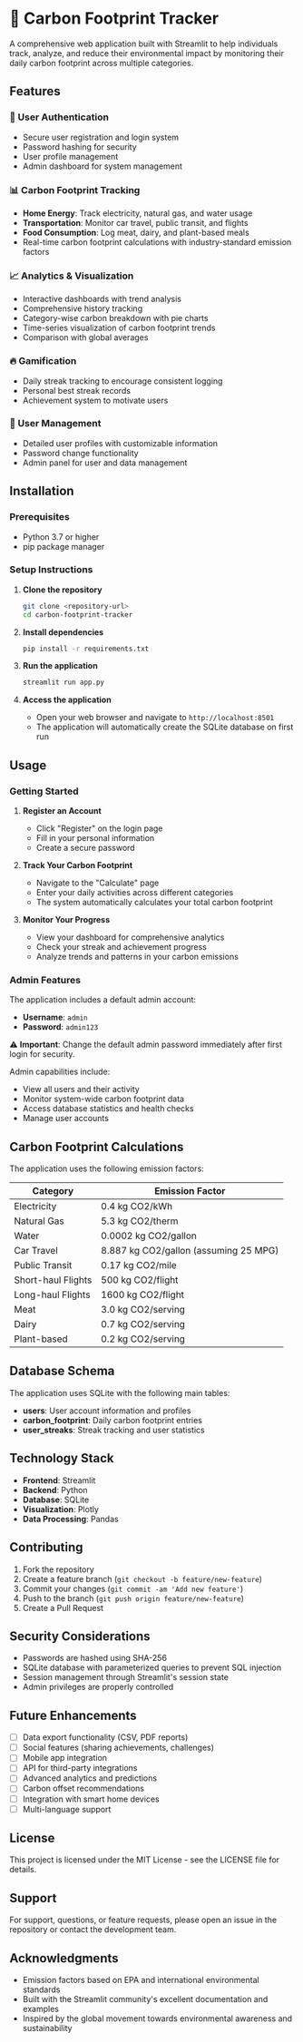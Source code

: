 # 🌱 Carbon Footprint Tracker

A comprehensive web application built with Streamlit to help individuals track, analyze, and reduce their environmental impact by monitoring their daily carbon footprint across multiple categories.

## Features

### 🔐 User Authentication
- Secure user registration and login system
- Password hashing for security
- User profile management
- Admin dashboard for system management

### 📊 Carbon Footprint Tracking
- **Home Energy**: Track electricity, natural gas, and water usage
- **Transportation**: Monitor car travel, public transit, and flights
- **Food Consumption**: Log meat, dairy, and plant-based meals
- Real-time carbon footprint calculations with industry-standard emission factors

### 📈 Analytics & Visualization
- Interactive dashboards with trend analysis
- Comprehensive history tracking
- Category-wise carbon breakdown with pie charts
- Time-series visualization of carbon footprint trends
- Comparison with global averages

### 🔥 Gamification
- Daily streak tracking to encourage consistent logging
- Personal best streak records
- Achievement system to motivate users

### 👤 User Management
- Detailed user profiles with customizable information
- Password change functionality
- Admin panel for user and data management

## Installation

### Prerequisites
- Python 3.7 or higher
- pip package manager

### Setup Instructions

1. **Clone the repository**
   ```bash
   git clone <repository-url>
   cd carbon-footprint-tracker
   ```

2. **Install dependencies**
   ```bash
   pip install -r requirements.txt
   ```

3. **Run the application**
   ```bash
   streamlit run app.py
   ```

4. **Access the application**
   - Open your web browser and navigate to `http://localhost:8501`
   - The application will automatically create the SQLite database on first run

## Usage

### Getting Started

1. **Register an Account**
   - Click "Register" on the login page
   - Fill in your personal information
   - Create a secure password

2. **Track Your Carbon Footprint**
   - Navigate to the "Calculate" page
   - Enter your daily activities across different categories
   - The system automatically calculates your total carbon footprint

3. **Monitor Your Progress**
   - View your dashboard for comprehensive analytics
   - Check your streak and achievement progress
   - Analyze trends and patterns in your carbon emissions

### Admin Features

The application includes a default admin account:
- **Username**: `admin`
- **Password**: `admin123`

⚠️ **Important**: Change the default admin password immediately after first login for security.

Admin capabilities include:
- View all users and their activity
- Monitor system-wide carbon footprint data
- Access database statistics and health checks
- Manage user accounts

## Carbon Footprint Calculations

The application uses the following emission factors:

| Category | Emission Factor |
|----------|----------------|
| Electricity | 0.4 kg CO2/kWh |
| Natural Gas | 5.3 kg CO2/therm |
| Water | 0.0002 kg CO2/gallon |
| Car Travel | 8.887 kg CO2/gallon (assuming 25 MPG) |
| Public Transit | 0.17 kg CO2/mile |
| Short-haul Flights | 500 kg CO2/flight |
| Long-haul Flights | 1600 kg CO2/flight |
| Meat | 3.0 kg CO2/serving |
| Dairy | 0.7 kg CO2/serving |
| Plant-based | 0.2 kg CO2/serving |

## Database Schema

The application uses SQLite with the following main tables:

- **users**: User account information and profiles
- **carbon_footprint**: Daily carbon footprint entries
- **user_streaks**: Streak tracking and user statistics

## Technology Stack

- **Frontend**: Streamlit
- **Backend**: Python
- **Database**: SQLite
- **Visualization**: Plotly
- **Data Processing**: Pandas

## Contributing

1. Fork the repository
2. Create a feature branch (`git checkout -b feature/new-feature`)
3. Commit your changes (`git commit -am 'Add new feature'`)
4. Push to the branch (`git push origin feature/new-feature`)
5. Create a Pull Request

## Security Considerations

- Passwords are hashed using SHA-256
- SQLite database with parameterized queries to prevent SQL injection
- Session management through Streamlit's session state
- Admin privileges are properly controlled

## Future Enhancements

- [ ] Data export functionality (CSV, PDF reports)
- [ ] Social features (sharing achievements, challenges)
- [ ] Mobile app integration
- [ ] API for third-party integrations
- [ ] Advanced analytics and predictions
- [ ] Carbon offset recommendations
- [ ] Integration with smart home devices
- [ ] Multi-language support

## License

This project is licensed under the MIT License - see the LICENSE file for details.

## Support

For support, questions, or feature requests, please open an issue in the repository or contact the development team.

## Acknowledgments

- Emission factors based on EPA and international environmental standards
- Built with the Streamlit community's excellent documentation and examples
- Inspired by the global movement towards environmental awareness and sustainability
